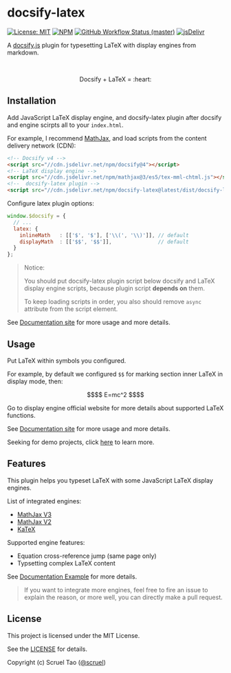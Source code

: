 # docsify-latex

[![License: MIT](https://img.shields.io/badge/License-MIT-yellow.svg?style=flat-square)](https://github.com/scruel/docsify-latex/blob/master/LICENSE)
[![NPM](https://img.shields.io/npm/v/docsify-latex.svg?style=flat-square)](https://www.npmjs.com/package/docsify-latex)
[![GitHub Workflow Status (master)](https://img.shields.io/github/workflow/status/scruel/docsify-latex/Build/master?label=checks&style=flat-square)](https://github.com/scruel/docsify-latex/actions?query=branch%3Amaster+)
[![jsDelivr](https://data.jsdelivr.com/v1/package/npm/docsify-latex/badge)](https://www.jsdelivr.com/package/npm/docsify-latex)

A [docsify.js](https://docsify.js.org) plugin for typesetting LaTeX with display engines from markdown.

<br/>
<p align="center">Docsify + LaTeX = :heart:</p>

## Installation

Add JavaScript LaTeX display engine, and docsify-latex plugin after docsify and engine scirpts all to your `index.html`.

For example, I recommend [MathJax][MathJax], and load scripts from the content delivery network (CDN):

```html
<!-- Docsify v4 -->
<script src="//cdn.jsdelivr.net/npm/docsify@4"></script>
<!-- LaTeX display engine -->
<script src="//cdn.jsdelivr.net/npm/mathjax@3/es5/tex-mml-chtml.js"></script>
<!--  docsify-latex plugin -->
<script src="//cdn.jsdelivr.net/npm/docsify-latex@latest/dist/docsify-latex.js"></script>
```

Configure latex plugin options:

```javascript
window.$docsify = {
  // ...
  latex: {
    inlineMath   : [['$', '$'], ['\\(', '\\)']], // default
    displayMath  : [['$$', '$$']],               // default
  }
};
```

> Notice:
>
> You should put docsify-latex plugin script below docsify and LaTeX display engine scripts, because plugin script **depends on** them.
>
> To keep loading scripts in order, you also should remove `async` attribute from the script element.

See [Documentation site][Documentation] for more usage and more details.

## Usage

Put LaTeX within symbols you configured.

For example, by default we configured `$$` for marking section inner LaTeX in display mode, then:

```math
$$
E=mc^2
$$
```

Go to display engine official website for more details about supported LaTeX functions.

See [Documentation site][Documentation] for more usage and more details.

Seeking for demo projects, click [here][Demo Projects] to learn more.

## Features

This plugin helps you typeset LaTeX with some JavaScript LaTeX display engines.

List of integrated engines:

- [MathJax V3](https://docs.mathjax.org/)
- [MathJax V2](https://docs.mathjax.org/en/v2.7-latest/index.html)
- [KaTeX](https://katex.org/docs)

Supported engine features:

- Equation cross-reference jump (same page only)
- Typsetting complex LaTeX content

See [Documentation Example][Documentation Example] for more details.

> If you want to integrate more engines, feel free to fire an issue to explain the reason, or more well, you can directly make a pull request.

## License

This project is licensed under the MIT License.

See the [LICENSE](https://github.com/scruel/docsify-latex/blob/master/LICENSE) for details.

Copyright (c) Scruel Tao ([@scruel](https://github.com/scruel))

[MathJax]: https://docs.mathjax.org
[Documentation]: https://scruel.github.io/docsify-latex
[Documentation Example]: https://scruel.github.io/docsify-latex/#/example
[Demo Projects]: https://scruel.github.io/docsify-latex/#/demo
